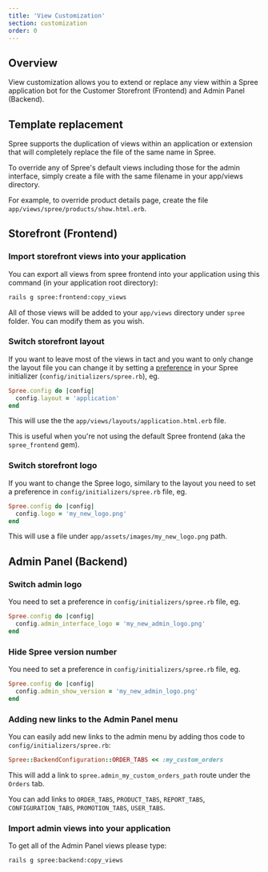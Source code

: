 ```yaml
---
title: 'View Customization'
section: customization
order: 0
---
```


## Overview

View customization allows you to extend or replace any view within a
Spree application bot for the Customer Storefront (Frontend) and Admin Panel (Backend).

## Template replacement

Spree supports the duplication of views within an application or extension that will
completely replace the file of the same name in Spree.

To override any of Spree's default views including those for the admin
interface, simply create a file with the same filename in your app/views
directory.

For example, to override product details page, create the file `app/views/spree/products/show.html.erb`.

## Storefront (Frontend)

### Import storefront views into your application

You can export all views from spree frontend into your application
using this command (in your application root directory):

```bash
rails g spree:frontend:copy_views
```

All of those views will be added to your `app/views` directory under `spree` folder. You can modify them as you wish.

### Switch storefront layout

If you want to leave most of the views in tact and you want to only change the layout file you can change it by setting a [preference](/developer/core/preferences) in your Spree initializer (`config/initializers/spree.rb`), eg.

```ruby
Spree.config do |config|
  config.layout = 'application'
end
```

This will use the the `app/views/layouts/application.html.erb` file. 

This is useful when you're not using the default Spree frontend (aka the `spree_frontend` gem).

### Switch storefront logo

If you want to change the Spree logo, similary to the layout you need to set a preference in `config/initializers/spree.rb` file, eg.

```ruby
Spree.config do |config|
  config.logo = 'my_new_logo.png'
end
```

This will use a file under `app/assets/images/my_new_logo.png` path. 

## Admin Panel (Backend)

### Switch admin logo

You need to set a preference in `config/initializers/spree.rb` file, eg.

```ruby
Spree.config do |config|
  config.admin_interface_logo = 'my_new_admin_logo.png'
end
```

### Hide Spree version number

You need to set a preference in `config/initializers/spree.rb` file, eg.

```ruby
Spree.config do |config|
  config.admin_show_version = 'my_new_admin_logo.png'
end
```

### Adding new links to the Admin Panel menu

You can easily add new links to the admin menu by adding thos code to `config/initializers/spree.rb`:

```ruby
Spree::BackendConfiguration::ORDER_TABS << :my_custom_orders
```

This will add a link to `spree.admin_my_custom_orders_path` route under the `Orders` tab.

You can add links to `ORDER_TABS`, `PRODUCT_TABS`, `REPORT_TABS`, `CONFIGURATION_TABS`, `PROMOTION_TABS`, `USER_TABS`. 

### Import admin views into your application

To get all of the Admin Panel views please type:

```bash
rails g spree:backend:copy_views
```
